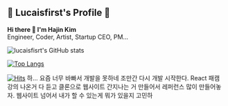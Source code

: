 ## 🖤 Lucaisfirst's Profile 🖤

**Hi there 👋 I'm Hajin Kim** <br>
Engineer, Coder, Artist, Startup CEO, PM...

![lucaisfisrt's GitHub stats](https://github-readme-stats.vercel.app/api?username=lucaisfirst&show_icons=true)

[![Top Langs](https://github-readme-stats.vercel.app/api/top-langs/?username=lucaisfirst&layout=compact&langs_count=10)](https://github.com/lucaisfirst/github-readme-stats)

[![Hits](https://hits.seeyoufarm.com/api/count/incr/badge.svg?url=https%3A%2F%2Fgithub.com%2Flucaisfirst&count_bg=%2379C83D&title_bg=%23555555&icon=&icon_color=%23E7E7E7&title=hits&edge_flat=false)](https://hits.seeyoufarm.com)
하... 요즘 너무 바빠서 개발을 못하네 
조만간 다시 개발 시작한다. 
React 패캠 강의 나온거 다 듣고
클론으로 웹사이트 간지나는 거 만들어서 레퍼런스 많이 만들어놓자. 
웹사이트 넘어서 내가 할 수 있는게 뭐가 있을지 고민하
